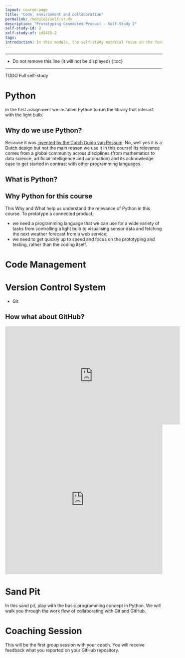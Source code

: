 ```yaml
---
layout: course-page
title: "Code, environment and collaboration"
permalink: /module2/self-study
description: "Prototyping Connected Product - Self-Study 2"
self-study-id: 2
self-study-of: id5415-2
tags:
introduction: In this module, the self-study material focus on the fundamentals of programming. While this course is not a programming course, we will explore the necessary basics to get started such as state and code management. We will motivate the chice of Python for this course, and introduce a few specifics to Python. Finally, we will introduce the concept of version control system and code library, necessary step to use code from others and collaborate.
---
```


---

* Do not remove this line (it will not be displayed)
{:toc}

---

TODO Full self-study

# Python

In the first assignment we installed Python to run the library that interact with the light bulb.

## Why do we use Python?

Because it was [invented by the Dutch Guido van Rossum](https://www.youtube.com/watch?v=J0Aq44Pze-w). No, well yes it is a Dutch design but not the main reason we use it in this course! Its relevance comes from a global community across disciplines (from mathematics to data science, artificial intelligence and automation) and its acknowledge ease to get started in contrast with other programming languages. 

## What is Python?


## Why Python for this course

This Why and What help us understand the relevance of Python in this course. To prototype a connected product,

* we need a programming language that we can use for a wide variety of tasks from controlling a light bulb to visualising sensor data and fetching the next weather forecast from a web service;
* we need to get quickly up to speed and focus on the prototyping and testing, rather than the coding itself.

# Code Management

# Version Control System

* Git


## How what about GitHub?

<iframe width="560" height="315" src="https://www.youtube.com/embed/w3jLJU7DT5E" frameborder="0" allow="accelerometer; autoplay; encrypted-media; gyroscope; picture-in-picture" allowfullscreen></iframe>


<iframe width="640px" height= "480px" src= "https://forms.office.com/Pages/ResponsePage.aspx?id=DQSIkWdsW0yxEjajBLZtrQAAAAAAAAAAAANAASYlx1BUQ1FONlhLVUVTUzlOQlczOUFMR1pJQlVERy4u&embed=true" frameborder= "0" marginwidth= "0" marginheight= "0" style= "border: none; max-width:100%; max-height:100vh" allowfullscreen webkitallowfullscreen mozallowfullscreen msallowfullscreen> </iframe>

# Sand Pit

In this sand pit, play with the basic programming concept in Python. We will walk you through the work flow of collaborating with Git and GitHub.

# Coaching Session

This will be the first group session with your coach. You will receive feedback what you reported on your GitHub repository.